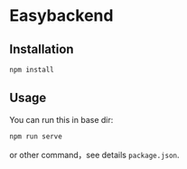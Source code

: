 # Easybackend

## Installation
```js
npm install
```

## Usage
You can run this in base dir:

```js
npm run serve
```

or other command，see details `package.json`.
